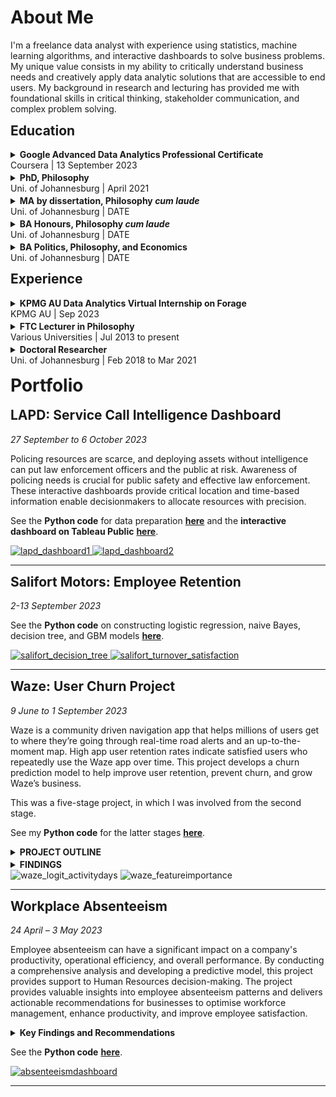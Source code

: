 <style>
h1 {margin-top: 15px;
   }
h2 {margin-top: 13px;
   }
details details {
   margin: 9px;
   }
summary {margin-top: 3px;
   }
ul {margin-top: 3px;
    margin-bottom: 6px;
   }
ol {margin-top: 3px;
    margin-bottom: 3px;
   }
</style>

<h1>About Me</h1>

<p>I'm a freelance data analyst with experience using statistics, machine learning algorithms, and interactive dashboards to solve business problems. My unique value consists in my ability to critically understand business needs and creatively apply data analytic solutions that are accessible to end users. My background in research and lecturing has provided me with foundational skills in critical thinking, stakeholder communication, and complex problem solving.</p>

<h2>Education</h2>

<details>
   <summary>
      <strong>Google Advanced Data Analytics Professional Certificate</strong> <br/>Coursera | 13 September 2023
   </summary>

   <ul>
      <li>This is what I did in the course.</li>
      <li>And then I did this.</li>
   </ul>
</details>

<details>
   <summary>
      <strong>PhD, Philosophy</strong><br/>Uni. of Johannesburg | April 2021
   </summary>

   <ul>
      <li>Developed and <strong><a href="https://hdl.handle.net/10210/477827" target="_blank">published a dissertation</a></strong> on a new theory of the normativity of rationality &ndash; examined and approved by global experts &ndash; by critically synthesising key theoretical elements of rational-coherentism and intellectual virtue.</li>
      <li>Successfully motivated for over R450K in funding from research grants by effectively communicating the nature and purpose of my research project that is accessible and shows its relevance and impact.</li>
   </ul>
</details>

<details>
  <summary>
    <strong>MA by dissertation, Philosophy <em>cum laude</em></strong><br/>Uni. of Johannesburg | DATE
  </summary>

  <ul>
     <li>Achieved a first-degree grade (<em>cum laude</em>) for a research dissertation defending an epistemological interpretation of Immanuel Kant's doctrine of transcendental idealism.</li>
     <li>Successfully motivated for over R96K in funding from research grants by effectively communicating the nature and purpose of my research project that is accessible and shows its relevance and impact.</li>
  </ul>
</details>

<details>
   <summary>
     <strong>BA Honours, Philosophy <em>cum laude</em></strong><br/>Uni. of Johannesburg | DATE
   </summary>

   <ul>
      <li>Achieved a first-degree grade (<em>cum laude</em>) for an intensive Philosophy Honours programme covering themes in metaphysics & epistemology, philosophy of language, and postmodernism.</li>
      <li>Achieved a distinction for my year-long mini-dissertaion on Paul Ricoeur's hermeneutic interpretation of Edmund Husserl's phenomenology.</li>
   </ul>
</details>

<details>
  <summary>
    <strong>BA Politics, Philosophy, and Economics</strong><br/>Uni. of Johannesburg | DATE
  </summary>

  <ul>
    <li>This is what I did in my Bachelors.</li>
  </ul>
</details>

<h2>Experience</h2>

<details>
  <summary>
    <strong>KPMG AU Data Analytics Virtual Internship on Forage</strong><br/>KPMG AU | Sep 2023
  </summary>

   <ul>
      <li>Completed a simulation focused on advising a client on customer targeting with the Data, Analytics & Modelling team</li>
      <li>Assessed data quality and completeness in preparation for analysis</li>
      <li>Analysed data to target high-value customers based on demographics and attributes</li>
      <li>Developed dashboards to communicate findings with visuals</li>
   </ul>
</details>

<details>
  <summary>
    <strong>FTC Lecturer in Philosophy</strong><br/>Various Universities | Jul 2013 to present
   </summary>

  <ul>
     <li>10 years of experience teaching more than 19 modules in Ethics and Philosphy at:</li>
     <ul>
        <li>Biko Centre for Bioethics (Wits Uni.)</li>
        <li>University of Johannesburg</li>
        <li>University of Pretoria</li>
        <li>University of Zululand</li>
     </ul>
     <li>Achieved over 80% success rate for all but two modules by leveraging blended learning techniques, developing tutor capacity, and using exciting experiemental and collaborative teaching techniques.</li>
     <li>When taking over low-performing modules in 2014 and 2019, I increased success rates by <strong>29 percentage points</strong> (49% to 78%) and <strong>11 percentage points</strong> (73% to 84%) respectively by transforming syllabuses to avoid previous years' pitfalls and to open-mindedly address students' contextual needs.</li>
  </ul>
</details>

<details>
  <summary>
    <strong>Doctoral Researcher</strong><br/>Uni. of Johannesburg | Feb 2018 to Mar 2021
  </summary>

   <ul>
      <li>I researched stuff.</li>
   </ul>
</details>

<h1>Portfolio</h1>

<!--
<h2>Student Performance in Ethics Course</h2>

_24 July 2023 – (Ongoing)_

---
-->

<h2><strong>LAPD</strong>: Service Call Intelligence Dashboard</h2>

<em>27 September to 6 October 2023</em>

Policing resources are scarce, and deploying assets without intelligence can put law enforcement officers and the public at risk. Awareness of policing needs is crucial for public safety and effective law enforcement. These interactive dashboards provide critical location and time-based information enable decisionmakers to allocate resources with precision.

See the <strong>Python code</strong> for data preparation <strong><a href="https://github.com/DStrix66/lapd-dashboard/blob/main/lapd_eda.ipynb" target="_blank">here</a></strong> and the <strong>interactive dashboard on Tableau Public</strong> <strong><a href="https://public.tableau.com/app/profile/david.scholtz/viz/LAPDServiceCalls2019-2023fin/Story1" target="_blank">here</a></strong>.

<a href="https://public.tableau.com/app/profile/david.scholtz/viz/LAPDServiceCalls2019-2023fin/Story1" target="_blank">
  <img src="portfolio_images/lapd1.png" alt="lapd_dashboard1">
</a>

<a href="https://public.tableau.com/app/profile/david.scholtz/viz/LAPDServiceCalls2019-2023fin/Story1" target="_blank">
  <img src="portfolio_images/lapd2.png" alt="lapd_dashboard2">
</a>

---

<h2><strong>Salifort Motors</strong>: Employee Retention</h2>

<em>2-13 September 2023</em>

See the <strong>Python code</strong> on constructing logistic regression, naive Bayes, decision tree, and GBM models <strong><a href="https://github.com/DStrix66/salifort-motors-employee-retention.git" target="_blank">here</a></strong>.

<!-- <img src="portfolio_images/salifort_decision_tree.svg" alt="salifort_decision_tree"> -->

<a href="http://davidscholtz.co.za/portfolio_images/salifort_decision_tree.svg" target="_blank">
  <img src="portfolio_images/salifort_decision_tree.svg" alt="salifort_decision_tree">
</a>


<!-- <img src="portfolio_images/salifort_turnover_satisfaction.png" alt="salifort_turnover_satisfaction">  -->

<a href="http://davidscholtz.co.za/portfolio_images/salifort_turnover_satisfaction.png" target="_blank">
  <img src="portfolio_images/salifort_turnover_satisfaction.png" alt="salifort_turnover_satisfaction">
</a>

---

<h2><strong>Waze</strong>: User Churn Project</h2>

<em>9 June to 1 September 2023</em>

Waze is a community driven navigation app that helps millions of users get to where they’re going through real-time road alerts and an up-to-the-moment map. High app user retention rates indicate satisfied users who repeatedly use the Waze app over time. This project develops a churn prediction model to help improve user retention, prevent churn, and grow Waze’s business.

This was a five-stage project, in which I was involved from the second stage.

See my <strong>Python code</strong> for the latter stages <strong><a href="https://github.com/DStrix66/waze-user-churn.git" target="_blank">here</a></strong>.

<details>
   <summary><strong>PROJECT OUTLINE</strong></summary>
   
   <details>
      <summary><strong><em>Stage 1: Project proposal</em></strong> (not involved)</summary>

<ol type="1">
   <li>Data was imported and explored for useful user churn information</li>
   <li>A project proposal was accepted by Waze for an in-depth EDA (stage 2), statistical testing (stage 3), and predictive modelling (stages 4 & 5)</li>
</ol>
   </details>
   
   <details>
      <summary><strong><em>Stage 2: EDA</em></strong> (9-12 June 2023)</summary>

<ol type="1">
   <li>Churn rate is highest for users who didn’t drive using the app much in the last month</li>
   <li>Device types had similar churn rates</li>
   <li>Key conclusion: Statistical tests need to be run on variable classes (e.g., device used) to determine significant relationships with churn</li>
</ol>
   </details>

<details>
   <summary><strong><em>Stage 3: Two-sample hypothesis test</em></strong> (24-28 June 2023)</summary>

<ol type="1">
   <li>Calculations show that iPhone users have a higher average use of the app compared to Android users</li>
   <li>However, this difference is not statistically significant</li>
   <li>Key conclusion: More marketing-relevant data is needed for statistically examining churn by device use and other variables.</li>
</ol>
</details>

<details>
   <summary><strong><em>Stage 4:Logistic regression analysis</em></strong> (17-20 July 2023)</summary>

<ol type="1">
   <li>Ran a binomial logistic regression with slightly better than benchmark precision but very low recall</li>
   <li>Contrary to what was expected from EDA findings, the amount of driving was the second-least-important variable for predicting churn</li>
</ol>
</details>

<details>
   <summary><strong><em>Stage 5: Predictive classification models</em></strong> (28 August to 1 September 2023)</summary>

<ol type="1">
   <li>Features of interest were extracted, and a random forest model and a GBM model on predicting user churn were developed and performances compared</li>
   <li>The GBM outperformed the random forest model, and it had similar levels of precision and accuracy to the logistic regression, with a much better (though still unsatisfactory) recall score</li>
   <li>The models confirmed the insufficiency of the data and the need for driver-level data collection (e.g., drive times and geographic information) and user interaction with the app (e.g., input a road hazard).</li>
</ol>
</details>

</details>

<details>
<summary><strong>FINDINGS</strong></summary>

It was established that the data is insufficient for reliably predicting user churn and that further granular data is needed on app usage and geography. Given the data, it could be determined that users who are professional drivers and who use the app more in a month are the biggest predictors of whether a user will churn or be retained.

</details>

<img src="portfolio_images/waze_logit_activitydays.png" alt="waze_logit_activitydays">

<img src="portfolio_images/waze_gbm_feature_importance2.png" alt="waze_featureimportance">

---

<h2><strong>Workplace Absenteeism</strong></h2>

<em>24 April – 3 May 2023</em>

Employee absenteeism can have a significant impact on a company's productivity, operational efficiency, and overall performance. By conducting a comprehensive analysis and developing a predictive model, this project provides support to Human Resources decision-making. The project provides valuable insights into employee absenteeism patterns and delivers actionable recommendations for businesses to optimise workforce management, enhance productivity, and improve employee satisfaction.

<details>
<summary><strong>Key Findings and Recommendations</strong></summary>

<ul>
    <li>Scheduled medical appointments tend not to result in excessive workplace absenteeism, whereas having unplanned medical needs is a strong predictor</li>
    <li>HR is recommended to consider interventions to improve employee health and early medical need detection, e.g.:</li>
    <ul>
        <li>scheduling regular medical check-ups at company cost</li>
        <li>driving improved health culture in the workplace (e.g., a workplace gym, canteen that serves balanced meals)</li>
    </ul>
    <li>Employees staying further from work and with more children may be offered benefits like a tax-deductible company fuel card or a partial work-from-home accommodation</li>
</ul>
</details>

See the <strong>Python code</strong> <strong><a href="https://github.com/DStrix66/waze-user-churn.git" target="_blank">here</a></strong>.

<a href="http://davidscholtz.co.za/portfolio_images/absenteeism.png" target="_blank">
  <img src="portfolio_images/absenteeism.png" alt="absenteeismdashboard">
</a>

---
